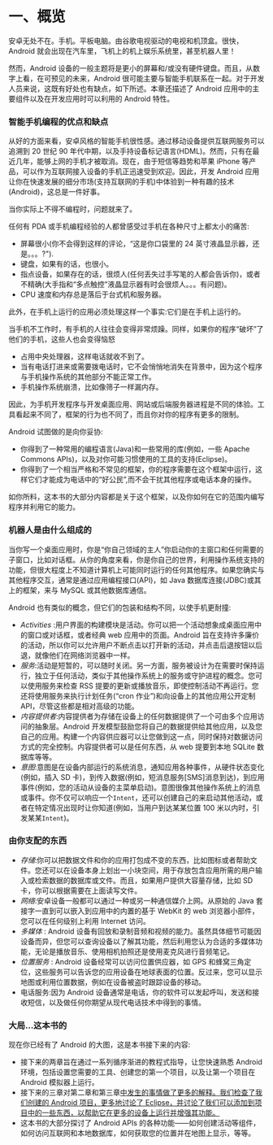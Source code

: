 # 一、概览

安卓无处不在。手机。平板电脑。由谷歌电视驱动的电视和机顶盒。很快，Android 就会出现在汽车里，飞机上的机上娱乐系统里，甚至机器人里！

然而，Android 设备的一般主题将是更小的屏幕和/或没有硬件键盘。而且，从数字上看，在可预见的未来，Android 很可能主要与智能手机联系在一起。对于开发人员来说，这既有好处也有缺点，如下所述。本章还描述了 Android 应用中的主要组件以及在开发应用时可以利用的 Android 特性。

### 智能手机编程的优点和缺点

从好的方面来看，安卓风格的智能手机很性感。通过移动设备提供互联网服务可以追溯到 20 世纪 90 年代中期，以及手持设备标记语言(HDML)。然而，只有在最近几年，能够上网的手机才被取消。现在，由于短信等趋势和苹果 iPhone 等产品，可以作为互联网接入设备的手机正迅速受到欢迎。因此，开发 Android 应用让你在快速发展的细分市场(支持互联网的手机)中体验到一种有趣的技术(Android)，这总是一件好事。

当你实际上不得不编程时，问题就来了。

任何有 PDA 或手机编程经验的人都曾感受过手机在各种尺寸上都太小的痛苦:

*   屏幕很小(你不会得到这样的评论，“这是你口袋里的 24 英寸液晶显示器，还是。。。?").
*   键盘，如果有的话，也很小。
*   指点设备，如果存在的话，很烦人(任何丢失过手写笔的人都会告诉你)，或者不精确(大手指和“多点触控”液晶显示器有时会很烦人。。。有问题)。
*   CPU 速度和内存总是落后于台式机和服务器。

此外，在手机上运行的应用必须处理这样一个事实:它们是在手机上运行的。

当手机不工作时，有手机的人往往会变得非常烦躁。同样，如果你的程序“破坏”了他们的手机，这些人也会变得恼怒

*   占用中央处理器，这样电话就收不到了。
*   当有电话打进来或需要拨电话时，它不会悄悄地消失在背景中，因为这个程序与手机操作系统的其他部分不能正常工作。
*   手机操作系统崩溃，比如像筛子一样漏内存。

因此，为手机开发程序与开发桌面应用、网站或后端服务器进程是不同的体验。工具看起来不同了，框架的行为也不同了，而且你对你的程序有更多的限制。

Android 试图做的是向你妥协:

*   你得到了一种常用的编程语言(Java)和一些常用的库(例如，一些 Apache Commons APIs)，以及对你可能习惯使用的工具的支持(Eclipse)。
*   你得到了一个相当严格和不常见的框架，你的程序需要在这个框架中运行，这样它们才能成为电话中的“好公民”,而不会干扰其他程序或电话本身的操作。

如你所料，这本书的大部分内容都是关于这个框架，以及你如何在它的范围内编写程序并利用它的能力。

### 机器人是由什么组成的

当你写一个桌面应用时，你是“你自己领域的主人”你启动你的主窗口和任何需要的子窗口，比如对话框。从你的角度来看，你是你自己的世界，利用操作系统支持的功能，但很大程度上不知道计算机上可能同时运行的任何其他程序。如果您确实与其他程序交互，通常是通过应用编程接口(API)，如 Java 数据库连接(JDBC)或其上的框架，来与 MySQL 或其他数据库通信。

Android 也有类似的概念，但它们的包装和结构不同，以使手机更耐撞:

*   *Activities* :用户界面的构建模块是活动。你可以把一个活动想象成桌面应用中的窗口或对话框，或者经典 web 应用中的页面。Android 旨在支持许多廉价的活动，所以你可以允许用户不断点击以打开新的活动，并点击后退按钮以后退，就像他们在网络浏览器中一样。
*   *服务*:活动是短暂的，可以随时关闭。另一方面，服务被设计为在需要时保持运行，独立于任何活动，类似于其他操作系统上的服务或守护进程的概念。您可以使用服务来检查 RSS 提要的更新或播放音乐，即使控制活动不再运行。您还将使用服务来执行计划任务(“cron 作业”)和向设备上的其他应用公开定制 API，尽管这些都是相对高级的功能。
*   *内容提供者*:内容提供者为存储在设备上的任何数据提供了一个可由多个应用访问的抽象层。Android 开发模型鼓励您将自己的数据提供给其他应用，以及您自己的应用。构建一个内容供应器可以让您做到这一点，同时保持对数据访问方式的完全控制。内容提供者可以是任何东西，从 web 提要到本地 SQLite 数据库等等。
*   *意图*:意图是在设备内部运行的系统消息，通知应用各种事件，从硬件状态变化(例如，插入 SD 卡)，到传入数据(例如，短消息服务[SMS]消息到达)，到应用事件(例如，您的活动从设备的主菜单启动)。意图很像其他操作系统上的消息或事件。你不仅可以响应一个`Intent`，还可以创建自己的来启动其他活动，或者在特定情况出现时让你知道(例如，当用户到达某某位置 100 米以内时，引发某某`Intent`)。

### 由你支配的东西

*   *存储*:你可以把数据文件和你的应用打包成不变的东西，比如图标或者帮助文件。您还可以在设备本身上划出一小块空间，用于存放包含应用所需的用户输入或检索数据的数据库或文件。而且，如果用户提供大容量存储，比如 SD 卡，你可以根据需要在上面读写文件。
*   *网络*:安卓设备一般都可以通过一种或另一种通信媒介上网。从原始的 Java 套接字一直到可以嵌入到应用中的内置的基于 WebKit 的 web 浏览器小部件，您可以在任何级别上利用 Internet 访问。
*   *多媒体* : Android 设备有回放和录制音频和视频的能力。虽然具体细节可能因设备而异，但您可以查询设备以了解其功能，然后利用您认为合适的多媒体功能，无论是播放音乐、使用相机拍照还是使用麦克风进行音频笔记。
*   *位置服务* : Android 设备经常可以访问位置供应器，如 GPS 和蜂窝三角定位，这些服务可以告诉您的应用设备在地球表面的位置。反过来，您可以显示地图或利用位置数据，例如在设备被盗时跟踪设备的移动。
*   电话服务:因为 Android 设备通常是电话，你的软件可以发起呼叫，发送和接收短信，以及做任何你期望从现代电话技术中得到的事情。

### 大局...这本书的

现在你已经有了 Android 的大图，这是本书接下来的内容:

*   接下来的两章旨在通过一系列循序渐进的教程式指导，让您快速熟悉 Android 环境，包括设置您需要的工具、创建您的第一个项目，以及让第一个项目在 Android 模拟器上运行。
*   接下来的三章对第二章和第三章[中发生的事情做了更多的解释。我们检查了我们创建的 Android 项目，更多地讨论了 Eclipse，并讨论了我们可以添加到项目中的一些东西，以帮助它在更多的设备上运行并增强其功能。](03.html#ch3)
*   这本书的大部分探讨了 Android APIs 的各种功能——如何创建活动等组件，如何访问互联网和本地数据库，如何获取您的位置并在地图上显示，等等。